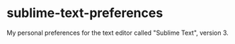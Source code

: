 # sublime-text-preferences
My personal preferences for the text editor called "Sublime Text", version 3.
